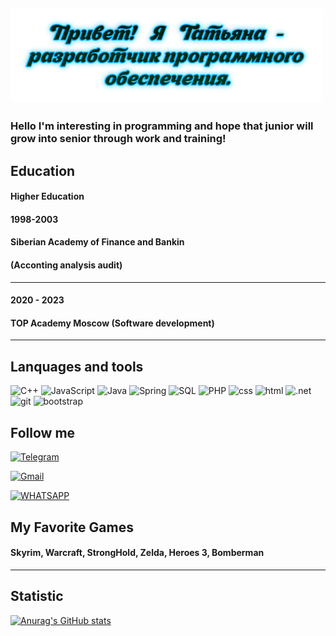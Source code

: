 [![Header](https://github.com/moerstany/moerstany/blob/main/image_2.png)](https://novosibirsk.hh.ru/applicant/resumes)
---

### Hеllo I'm interesting in programming and hope that junior will grow into senior through work and training!
## Education   
#### Higher Education
#### 1998-2003
#### Siberian Academy of Finance and Bankin
#### (Аcconting analysis audit)
 ---
#### 2020 - 2023
#### TOP Academy Moscow (Software development) 
---

## Lanquages and tools

![C++](https://img.shields.io/badge/-C%23-696969?style=for-the-badge&logo=C%2b%2b&logoColor=6296CC)
![JavaScript](https://img.shields.io/badge/-JavaScript-696969?style=for-the-badge&logo=JavaScript&logoColor=FFFF00)
![Java](https://img.shields.io/badge/-Java-696969?style=for-the-badge&logo=java&logoColor=00FF7F)
![Spring](https://img.shields.io/badge/-Spring-696969?style=for-the-badge&logo=spring&logoColor=25D366)
![SQL](https://img.shields.io/badge/-SQL-696969?style=for-the-badge&logo=mysql&logoColor=FFFF00)
![PHP](https://img.shields.io/badge/-php-696969?style=for-the-badge&logo=php&logoColor=6495ED)
![css](https://img.shields.io/badge/-css-696969?style=for-the-badge&logo=css&logoColor=25D366)
![html](https://img.shields.io/badge/-html-696969?style=for-the-badge&logo=html&logoColor=FFFF00)
![.net](https://img.shields.io/badge/-.NetFramework-696969?style=for-the-badge&logo=.net&logoColor=00FF7F)
![git](https://img.shields.io/badge/-Github-696969?style=for-the-badge&logo=git&logoColor=FFA500)
![bootstrap](https://img.shields.io/badge/-Bootstrap-696969?style=for-the-badge&logo=bootstrap&logoColor=00FF7F)

## Follow me
[![Telegram](https://img.shields.io/badge/-Telegram-B0E0E6?style=for-the-badge&logo=telegram&logoColor=FFA500)](https://t.me/@Tatyanamoers)

[![Gmail](https://img.shields.io/badge/Gmail-D14836?style=for-the-badge&logo=gmail&logoColor=white)](https://mail.google.com/mail/u/0/?fs=1&to=moerstany@gmail.com&tf=cm)

[![WHATSAPP](https://img.shields.io/badge/WhatsApp-25D366?style=for-the-badge&logo=whatsapp&logoColor=white)](https://api.whatsapp.com/send?phone=+79137567540&text=Hi%20Ms.%20Tatyana) 

## My Favorite Games
#### Skyrim, Warcraft, StrongHold, Zelda, Heroes 3, Bomberman 
___
## Statistic
[![Anurag's GitHub stats](https://github-readme-stats.vercel.app/api?username=moerstany&show_icons=true&theme=merko)](https://github.com/anuraghazra/github-readme-stats)
